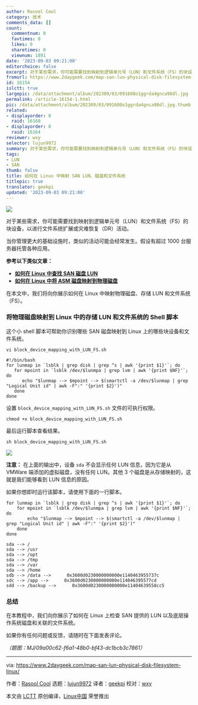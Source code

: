 ```yaml
---
author: Rasool Cool
category: 技术
comments_data: []
count:
  commentnum: 0
  favtimes: 0
  likes: 0
  sharetimes: 0
  viewnum: 1891
date: '2023-09-03 09:21:00'
editorchoice: false
excerpt: 对于某些需求，你可能需要找到映射到逻辑单元号（LUN）和文件系统（FS）的块设备，以进行文件系统扩展或灾难恢复（DR）活动。
fromurl: https://www.2daygeek.com/map-san-lun-physical-disk-filesystem-linux/
id: 16154
islctt: true
largepic: /data/attachment/album/202309/03/091608o1ggrda4gnca98dl.jpg
permalink: /article-16154-1.html
pic: /data/attachment/album/202309/03/091608o1ggrda4gnca98dl.jpg.thumb.jpg
related:
- displayorder: 0
  raid: 16160
- displayorder: 0
  raid: 16164
reviewer: wxy
selector: lujun9972
summary: 对于某些需求，你可能需要找到映射到逻辑单元号（LUN）和文件系统（FS）的块设备，以进行文件系统扩展或灾难恢复（DR）活动。
tags:
- LUN
- SAN
thumb: false
title: 如何在 Linux 中映射 SAN LUN、磁盘和文件系统
titlepic: true
translator: geekpi
updated: '2023-09-03 09:21:00'
---
```


![](/data/attachment/album/202309/03/091608o1ggrda4gnca98dl.jpg)


对于某些需求，你可能需要找到映射到逻辑单元号（LUN）和文件系统（FS）的块设备，以进行文件系统扩展或灾难恢复（DR）活动。


当你管理更大的基础设施时，类似的活动可能会经常发生。假设有超过 1000 台服务器托管各种应用。


**参考以下类似文章：**


* **[如何在 Linux 中查找 SAN 磁盘 LUN](https://www.2daygeek.com/find-san-disk-lun-id-linux/)**
* **[如何在 Linux 中将 ASM 磁盘映射到物理磁盘](https://www.2daygeek.com/shell-script-map-oracle-asm-disks-physical-disk-lun-in-linux/)**


在本文中，我们将向你展示如何在 Linux 中映射物理磁盘、存储 LUN 和文件系统（FS）。


### 将物理磁盘映射到 Linux 中的存储 LUN 和文件系统的 Shell 脚本


这个小 shell 脚本可帮助你识别哪些 SAN 磁盘映射到 Linux 上的哪些块设备和文件系统。



```
vi block_device_mapping_with_LUN_FS.sh

```


```
#!/bin/bash
for lunmap in `lsblk | grep disk | grep ^s | awk '{print $1}'`; do
   for mpoint in `lsblk /dev/$lunmpa | grep lvm | awk '{print $NF}'`; do
      echo "$lunmap --> $mpoint --> $(smartctl -a /dev/$lunmap | grep "Logical Unit id" | awk -F":" '{print $2}')"
   done
done

```

设置 `block_device_mapping_with_LUN_FS.sh` 文件的可执行权限。



```
chmod +x block_device_mapping_with_LUN_FS.sh

```

最后运行脚本查看结果。



```
sh block_device_mapping_with_LUN_FS.sh

```

![](/data/attachment/album/202309/03/092112n856hjxzo8s6fd5x.jpg)


**注意：** 在上面的输出中，设备 `sda` 不会显示任何 LUN 信息，因为它是从 VMWare 端添加的虚拟磁盘，没有任何 LUN。其他 3 个磁盘是从存储映射的，这就是我们能够看到 LUN 信息的原因。


如果你想即时运行该脚本，请使用下面的一行脚本。



```
for lunmap in `lsblk | grep disk | grep ^s | awk '{print $1}'`; do 
    for mpoint in `lsblk /dev/$lunmpa | grep lvm | awk '{print $NF}'`; do 
        echo "$lunmap --> $mpoint --> $(smartctl -a /dev/$lunmap | grep "Logical Unit id" | awk -F":" '{print $2}')"
    done
done

```


```
sda --> /
sda --> /usr
sda --> /opt
sda --> /tmp
sda --> /var
sda --> /home
sdb --> /data -->      0x3600d0230000000000e1140463955737c
sdc --> /app -->      0x3600d0230000000000e114046395577cd
sdd --> /backup -->      0x3600d0230000000000e11404639558cc5

```

### 总结


在本教程中，我们向你展示了如何在 Linux 上检查 SAN 提供的 LUN 以及底层操作系统磁盘和关联的文件系统。


如果你有任何问题或反馈，请随时在下面发表评论。


*（题图：MJ/09a00c62-f6a1-48b0-bf43-dc1bcb3c7861）*




---


via: <https://www.2daygeek.com/map-san-lun-physical-disk-filesystem-linux/>


作者：[Rasool Cool](https://www.2daygeek.com/author/rasool/) 选题：[lujun9972](https://github.com/lujun9972) 译者：[geekpi](https://github.com/geekpi) 校对：[wxy](https://github.com/wxy)


本文由 [LCTT](https://github.com/LCTT/TranslateProject) 原创编译，[Linux中国](https://linux.cn/) 荣誉推出